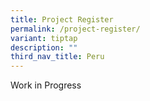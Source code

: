 ```yaml
---
title: Project Register
permalink: /project-register/
variant: tiptap
description: ""
third_nav_title: Peru
---
```

<p>Work in Progress</p>